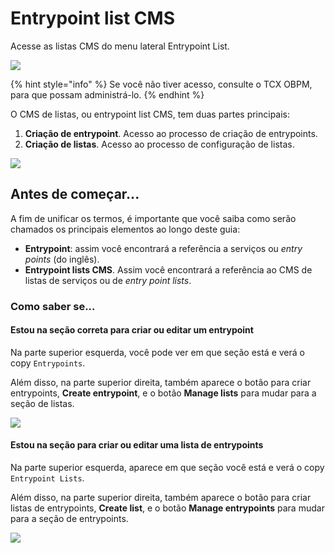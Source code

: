 # Entrypoint list CMS

Acesse as listas CMS do menu lateral Entrypoint List.

![](.gitbook/assets/entrypoint\_list\_menu\_lateral.png)

{% hint style="info" %}
Se você não tiver acesso, consulte o TCX OBPM, para que possam administrá-lo.
{% endhint %}

O CMS de listas, ou entrypoint list CMS, tem duas partes principais:

1. **Criação de entrypoint**. Acesso ao processo de criação de entrypoints.
2. **Criação de listas**. Acesso ao processo de configuração de listas.

![](.gitbook/assets/entrypoint\_list\_entrypoint.gif)

## Antes de começar...

A fim de unificar os termos, é importante que você saiba como serão chamados os principais elementos ao longo deste guia:

* **Entrypoint**: assim você encontrará a referência a serviços ou _entry points_ (do inglês).
* **Entrypoint lists CMS**. Assim você encontrará a referência ao CMS de listas de serviços ou de _entry point lists_.

### Como saber se...

#### Estou na seção correta para criar ou editar um entrypoint

Na parte superior esquerda, você pode ver em que seção está e verá o copy `Entrypoints`.

Além disso, na parte superior direita, também aparece o botão para criar entrypoints, **Create entrypoint**, e o botão **Manage lists** para mudar para a seção de listas.

![](.gitbook/assets/seccion\_entrypoints.png)

#### Estou na seção para criar ou editar uma lista de entrypoints

Na parte superior esquerda, aparece em que seção você está e verá o copy `Entrypoint Lists`.

Além disso, na parte superior direita, também aparece o botão para criar listas de entrypoints, **Create list**, e o botão **Manage entrypoints** para mudar para a seção de entrypoints.

![](.gitbook/assets/seccion\_listas.png)
